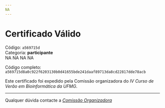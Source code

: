 ```yaml
---
NA
---
```


# Certificado Válido

Código: `a569715d`<br>
Categoria: **participante**<br>
NA
NA
NA
NA


Código completo: `a569715d8a0c922f6203130b0d41655bde241daaf89713da8cd22817dde78acb`


Este certificado foi expedido pela Comissão organizadora do *IV Curso de Verão em Bioinformática da UFMG*.

----

Qualquer dúvida contacte a [_Comissão Organizadora_](<mailto:cursobioinfoufmg@gmail.com$subject=[Certificados]>)

